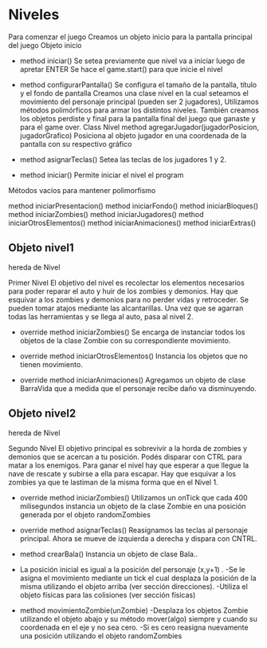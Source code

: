 # Niveles
Para comenzar el juego Creamos un objeto inicio para la pantalla principal del juego
Objeto inicio

* method iniciar()
Se setea previamente que nivel va a iniciar luego de apretar ENTER
Se hace el game.start() para que inicie el nivel

* method configurarPantalla()
Se configura el tamaño de la pantalla, título y el fondo de pantalla
Creamos una clase nivel en la cual seteamos el movimiento del personaje principal (pueden ser 2 jugadores), Utilizamos métodos polimórficos para armar los distintos niveles.
También creamos los objetos perdiste y final para la pantalla final del juego que ganaste y para el game over.
Class Nivel
method agregarJugador(jugadorPosicion, jugadorGrafico)
Posiciona al objeto jugador en una coordenada de la pantalla con su respectivo gráfico

* method asignarTeclas()
Setea las teclas de los jugadores 1 y 2.

* method iniciar()
Permite iniciar el nivel el program

Métodos vacíos para mantener polimorfismo

method iniciarPresentacion()
method iniciarFondo()
method iniciarBloques()
method iniciarZombies()
method iniciarJugadores()
method iniciarOtrosElementos()
method iniciarAnimaciones()
method iniciarExtras()

## Objeto nivel1
hereda de Nivel

Primer Nivel
El objetivo del nivel es recolectar los elementos necesarios para poder reparar el auto y huir de los zombies y demonios. Hay que esquivar a los zombies y demonios para no perder vidas y retroceder. Se pueden tomar atajos mediante las alcantarillas. Una vez que se agarran todas las herramientas y se llega al auto, pasa al nivel 2. 

* override method iniciarZombies()
Se encarga de instanciar todos los objetos de la clase Zombie con su correspondiente movimiento.

* override method iniciarOtrosElementos()
Instancia los objetos que no tienen movimiento.

* override method iniciarAnimaciones()
Agregamos un objeto de clase BarraVida que a medida que el personaje recibe daño va disminuyendo.

## Objeto nivel2
hereda de Nivel

Segundo Nivel
El objetivo principal es sobrevivir a la horda de zombies y demonios que se acercan a tu posición. Podés disparar con CTRL para matar a los enemigos. Para ganar el nivel hay que esperar a que llegue la nave de rescate y subirse a ella para escapar. Hay que esquivar a los zombies ya que te lastiman de la misma forma que en el Nivel 1. 


* override method iniciarZombies()
Utilizamos un onTick que cada 400 milisegundos instancia un objeto de la clase Zombie en una posición generada por el objeto randomZombies

* override method asignarTeclas()
Reasignamos las teclas al personaje principal. Ahora se mueve de izquierda a derecha y dispara con CNTRL. 

* method crearBala()
Instancia un objeto de clase Bala..
- La posición inicial es igual a la posición del personaje (x,y+1) .
-Se le asigna el movimiento mediante un tick el cual desplaza la posición de la misma utilizando el objeto arriba (ver sección direcciones). 
-Utiliza el objeto físicas para las colisiones (ver sección físicas)

* method movimientoZombie(unZombie)
-Desplaza los objetos Zombie utilizando el objeto abajo y su método mover(algo) siempre y cuando su coordenada en el eje y no sea cero. 
-Si es cero reasigna nuevamente una posición utilizando el objeto randomZombies 
